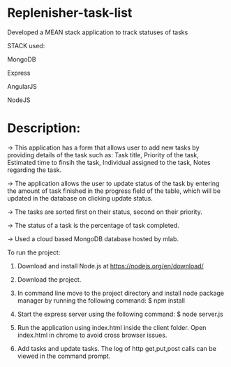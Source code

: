 # Replenisher-task-list

Developed a MEAN stack application to track statuses of tasks

STACK used:

MongoDB

Express

AngularJS

NodeJS

# Description:

-> This application has a form that allows user to add new tasks by providing details of the task such as:
   Task title, Priority of the task, Estimated time to finsih the task, Individual assigned to the task, 
   Notes regarding the task.
   
-> The application allows the user to update status of the task by entering the amount of task finished in the progress field 
   of the table, which will be updated in the database on clicking update status. 
   
-> The tasks are sorted first on their status, second on their priority.

-> The status of a task is the percentage of task completed. 

-> Used a cloud based MongoDB database hosted by mlab. 


To run the project:

1. Download and install Node.js at https://nodejs.org/en/download/ 
2. Download the project. 
3. In command line move to the project directory and install node package manager by running the following command:
   $ npm install
   
4. Start the express server using the following command:
   $ node server.js
   
5. Run the application using index.html inside the client folder. Open index.html in chrome to avoid cross browser issues. 
6. Add tasks and update tasks. The log of http get,put,post calls can be viewed in the command prompt. 



   
